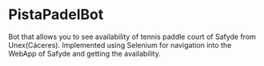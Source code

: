 # PistaPadelBot
Bot that allows you to see availability of tennis paddle court of Safyde from Unex(Cáceres). Implemented using Selenium for navigation into the WebApp of Safyde and getting the availability. 

